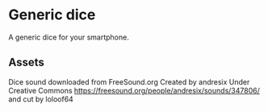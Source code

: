 # Generic dice

A generic dice for your smartphone.

## Assets

Dice sound downloaded from FreeSound.org
Created by andresix Under Creative Commons
https://freesound.org/people/andresix/sounds/347806/
and cut by loloof64